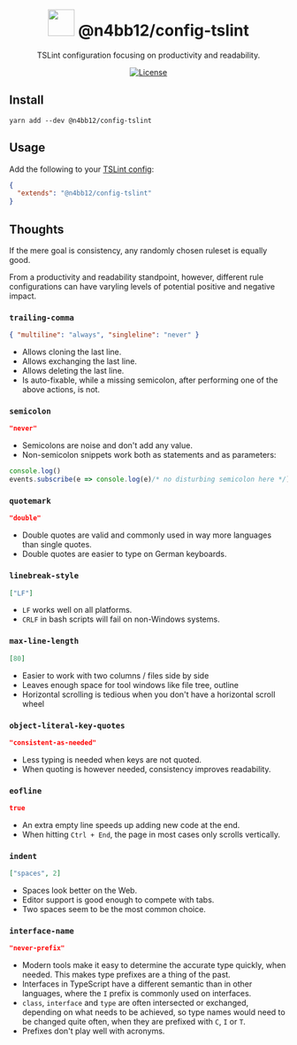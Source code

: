 <h1 align="center">
  <img src="https://konpa.github.io/devicon/devicon.git/icons/typescript/typescript-original.svg" height="48">
  @n4bb12/config-tslint
</h1>

<p align="center">
  TSLint configuration focusing on productivity and readability.
</p>

<p align="center">
  <a href="https://raw.githubusercontent.com/n4bb12/config-tslint/master/LICENSE">
    <img alt="License" src="https://flat.badgen.net/github/license/n4bb12/config-tslint?icon=github">
  </a>
</p>

## Install

```
yarn add --dev @n4bb12/config-tslint
```

## Usage

Add the following to your [TSLint config](https://palantir.github.io/tslint/usage/configuration):

```json
{
  "extends": "@n4bb12/config-tslint"
}
```


## Thoughts

If the mere goal is consistency, any randomly chosen ruleset is equally good.

From a productivity and readability standpoint, however, different rule configurations can have varyling levels of potential positive and negative impact.

### `trailing-comma`

```json
{ "multiline": "always", "singleline": "never" }
```

- Allows cloning the last line.
- Allows exchanging the last line.
- Allows deleting the last line.
- Is auto-fixable, while a missing semicolon, after performing one of the above actions, is not.

### `semicolon`

```json
"never"
```

- Semicolons are noise and don't add any value.
- Non-semicolon snippets work both as statements and as parameters:

```ts
console.log()
events.subscribe(e => console.log(e)/* no disturbing semicolon here */)
```

### `quotemark`

```json
"double"
```

- Double quotes are valid and commonly used in way more languages than single quotes.
- Double quotes are easier to type on German keyboards.

<!-- ### `arrow-parens`

```json
"ban-single-arg-parens"
``` -->

### `linebreak-style`

```json
["LF"]
```

- `LF` works well on all platforms.
- `CRLF` in bash scripts will fail on non-Windows systems.

### `max-line-length`

```json
[80]
```

- Easier to work with two columns / files side by side
- Leaves enough space for tool windows like file tree, outline
- Horizontal scrolling is tedious when you don't have a horizontal scroll wheel

<!-- ### `member-access`

  "options": "no-public",
  "severity": "warning" -->

<!-- ### `no-trailing-whitespace`

  "severity": "warning" -->

### `object-literal-key-quotes`

```json
"consistent-as-needed"
```

- Less typing is needed when keys are not quoted.
- When quoting is however needed, consistency improves readability.

### `eofline`

```json
true
```

- An extra empty line speeds up adding new code at the end.
- When hitting `Ctrl + End`, the page in most cases only scrolls vertically.

### `indent`

```json
["spaces", 2]
```

- Spaces look better on the Web.
- Editor support is good enough to compete with tabs.
- Two spaces seem to be the most common choice.

### `interface-name`

```json
"never-prefix"
```

- Modern tools make it easy to determine the accurate type quickly, when needed. This makes type prefixes are a thing of the past.
- Interfaces in TypeScript have a different semantic than in other languages, where the `I` prefix is commonly used on interfaces.
- `class`, `interface` and `type` are often intersected or exchanged, depending on what needs to be achieved, so type names would need to be changed quite often, when they are prefixed with `C`, `I` or `T`.
- Prefixes don't play well with acronyms.
